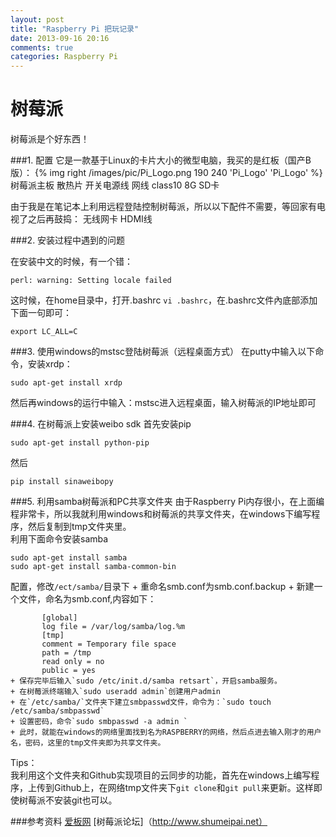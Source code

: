 ```yaml
---
layout: post
title: "Raspberry Pi 把玩记录"
date: 2013-09-16 20:16
comments: true
categories: Raspberry Pi
---
```


树莓派
=============================
树莓派是个好东西！

###1. 配置
它是一款基于Linux的卡片大小的微型电脑，我买的是红板（国产B版）： 
{% img right /images/pic/Pi_Logo.png 190 240 'Pi_Logo' 'Pi_Logo' %}
    树莓派主板
    散热片
    开关电源线
    网线 
    class10 8G SD卡

由于我是在笔记本上利用远程登陆控制树莓派，所以以下配件不需要，等回家有电视了之后再鼓捣：
    无线网卡
    HDMI线 

<!--more-->


###2. 安装过程中遇到的问题

在安装中文的时候，有一个错：
    
    perl: warning: Setting locale failed
这时候，在home目录中，打开.bashrc `vi .bashrc`，在.bashrc文件內底部添加下面一句即可：


    
    export LC_ALL=C

###3. 使用windows的mstsc登陆树莓派（远程桌面方式）
在putty中输入以下命令，安装xrdp：

    sudo apt-get install xrdp

然后再windows的运行中输入：mstsc进入远程桌面，输入树莓派的IP地址即可


###4. 在树莓派上安装weibo sdk
首先安装pip

    sudo apt-get install python-pip
然后

    pip install sinaweibopy
    
###5. 利用samba树莓派和PC共享文件夹
由于Raspberry Pi内存很小，在上面编程非常卡，所以我就利用windows和树莓派的共享文件夹，在windows下编写程序，然后复制到tmp文件夹里。   
利用下面命令安装samba

    sudo apt-get install samba
    sudo apt-get install samba-common-bin
配置，修改`/ect/samba/`目录下
    + 重命名smb.conf为smb.conf.backup
    + 新建一个文件，命名为smb.conf,内容如下：
    
           [global]
           log file = /var/log/samba/log.%m
           [tmp]
           comment = Temporary file space
           path = /tmp
           read only = no
           public = yes
    + 保存完毕后输入`sudo /etc/init.d/samba retsart`，开启samba服务。
    + 在树莓派终端输入`sudo useradd admin`创建用户admin
    + 在`/etc/samba/`文件夹下建立smbpasswd文件，命令为：`sudo touch /etc/samba/smbpasswd`
    + 设置密码，命令`sudo smbpasswd -a admin `
    + 此时，就能在windows的网络里面找到名为RASPBERRY的网络，然后点进去输入刚才的用户名，密码，这里的tmp文件夹即为共享文件夹。   

Tips：   
我利用这个文件夹和Github实现项目的云同步的功能，首先在windows上编写程序，上传到Github上，在网络tmp文件夹下`git clone`和`git pull`来更新。这样即使树莓派不安装git也可以。
   

###参考资料
[爱板网](http://www.eeboard.com/bbs/thread-5473-1-1.html)
[树莓派论坛]（http://www.shumeipai.net）

    
